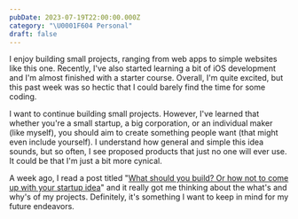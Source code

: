```yaml
---
pubDate: 2023-07-19T22:00:00.000Z
category: "\U0001F604 Personal"
draft: false
---
```


I enjoy building small projects, ranging from web apps to simple websites like this one. Recently, I've also started learning a bit of iOS development and I'm almost finished with a starter course. Overall, I'm quite excited, but this past week was so hectic that I could barely find the time for some coding.

I want to continue building small projects. However, I've learned that whether you're a small startup, a big corporation, or an individual maker (like myself), you should aim to create something people want (that might even include yourself). I understand how general and simple this idea sounds, but so often, I see proposed products that just no one will ever use. It could be that I'm just a bit more cynical.

A week ago, I read a post titled "[What should you build? Or how not to come up with your startup idea](https://exponentially.substack.com/p/what-should-you-build)" and it really got me thinking about the what's and why's of my projects. Definitely, it's something I want to keep in mind for my future endeavors.
